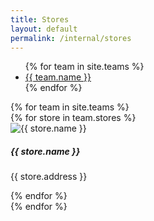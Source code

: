 ```yaml
---
title: Stores
layout: default
permalink: /internal/stores
---
```


<div class="container mt-5">
  <ul class="nav nav-tabs" id="teamsTabs" role="tablist">
    {% for team in site.teams %}
      <li class="nav-item">
        <a class="nav-link {% if forloop.first %}active{% endif %}" id="{{ team.name | slugify }}-tab" data-toggle="tab" href="#{{ team.name | slugify }}" role="tab" aria-controls="{{ team.name | slugify }}" aria-selected="true">{{ team.name }}</a>
      </li>
    {% endfor %}
  </ul>

  <div class="tab-content" id="teamsTabsContent">
    {% for team in site.teams %}
      <div class="tab-pane fade {% if forloop.first %}show active{% endif %}" id="{{ team.name | slugify }}" role="tabpanel" aria-labelledby="{{ team.name | slugify }}-tab">
        <div class="row">
          {% for store in team.stores %}
            <div class="col-lg-4 col-md-6 mb-4">
              <div class="card">
                <img src="{{ store.photo_url }}" class="card-img-top" alt="{{ store.name }}">
                <div class="card-body">
                  <h5 class="card-title">{{ store.name }}</h5>
                  <p class="card-text">{{ store.address }}</p>
                </div>
              </div>
            </div>
          {% endfor %}
        </div>
      </div>
    {% endfor %}
  </div>
</div>

<script>
  // Add Bootstrap's tab functionality (ensure Bootstrap JS is included)
  $(document).ready(function(){
    $('#teamsTabs').tab();
  });
</script>
